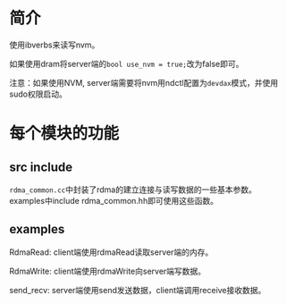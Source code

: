 # 简介
使用ibverbs来读写nvm。

如果使用dram将server端的`bool use_nvm = true;`改为false即可。

注意：如果使用NVM, server端需要将nvm用ndctl配置为`devdax`模式，并使用sudo权限启动。

# 每个模块的功能
## src include
`rdma_common.cc`中封装了rdma的建立连接与读写数据的一些基本参数。examples中include rdma_common.hh即可使用这些函数。
## examples
RdmaRead: client端使用rdmaRead读取server端的内存。

RdmaWrite: client端使用rdmaWrite向server端写数据。

send_recv: server端使用send发送数据，client端调用receive接收数据。